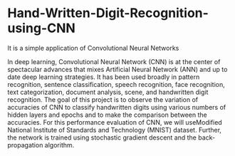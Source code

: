 # Hand-Written-Digit-Recognition-using-CNN
It is a simple application of Convolutional Neural Networks

In deep learning, Convolutional Neural Network (CNN) is at
the center of spectacular advances that mixes Artificial Neural
Network (ANN) and up to date deep learning strategies. It has
been used broadly in pattern recognition, sentence
classification, speech recognition, face recognition, text
categorization, document analysis, scene, and handwritten digit
recognition. The goal of this project is to observe the variation of
accuracies of CNN to classify handwritten digits using various
numbers of hidden layers and epochs and to make the
comparison between the accuracies. For this performance
evaluation of CNN, we will useModified National Institute of Standards and Technology
(MNIST) dataset. Further, the network is trained using
stochastic gradient descent and the back-propagation
algorithm.
